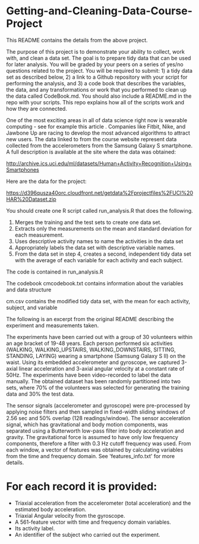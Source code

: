 # Getting-and-Cleaning-Data-Course-Project


This README contains the details from the above project.  

The purpose of this project is to demonstrate your ability to collect, work with, and clean a data set. The goal is to prepare tidy data that can be used for later analysis. You will be graded by your peers on a series of yes/no questions related to the project. You will be required to submit: 1) a tidy data set as described below, 2) a link to a Github repository with your script for performing the analysis, and 3) a code book that describes the variables, the data, and any transformations or work that you performed to clean up the data called CodeBook.md. You should also include a README.md in the repo with your scripts. This repo explains how all of the scripts work and how they are connected.

One of the most exciting areas in all of data science right now is wearable computing - see for example this article . Companies like Fitbit, Nike, and Jawbone Up are racing to develop the most advanced algorithms to attract new users. The data linked to from the course website represent data collected from the accelerometers from the Samsung Galaxy S smartphone. A full description is available at the site where the data was obtained:

http://archive.ics.uci.edu/ml/datasets/Human+Activity+Recognition+Using+Smartphones

Here are the data for the project:

https://d396qusza40orc.cloudfront.net/getdata%2Fprojectfiles%2FUCI%20HAR%20Dataset.zip

You should create one R script called run_analysis.R that does the following.

1. Merges the training and the test sets to create one data set.
2. Extracts only the measurements on the mean and standard deviation for each measurement.
3. Uses descriptive activity names to name the activities in the data set
4. Appropriately labels the data set with descriptive variable names.
5. From the data set in step 4, creates a second, independent tidy data set with the average of each variable for each activity and each subject.

The code is contained in run_analysis.R

The codebook cmcodebook.txt contains information about the variables and data structure 

cm.csv contains the modified tidy data set, with the mean for each activity, subject, and variable 

The following is an excerpt from the original README describing the experiment and measurements taken. 

The experiments have been carried out with a group of 30 volunteers within an age bracket of 19-48 years. Each person performed six activities (WALKING, 
WALKING_UPSTAIRS, WALKING_DOWNSTAIRS, SITTING, STANDING, LAYING) wearing a smartphone (Samsung Galaxy S II) on the waist. Using its embedded accelerometer 
and gyroscope, we captured 3-axial linear acceleration and 3-axial angular velocity at a constant rate of 50Hz. The experiments have been video-recorded to label 
the data manually. The obtained dataset has been randomly partitioned into two sets, where 70% of the volunteers was selected for generating the training data and
30% the test data. 

The sensor signals (accelerometer and gyroscope) were pre-processed by applying noise filters and then sampled in fixed-width sliding windows of 2.56 sec and 50%
overlap (128 readings/window). The sensor acceleration signal, which has gravitational and body motion components, was separated using a Butterworth low-pass filter 
into body acceleration and gravity. The gravitational force is assumed to have only low frequency components, therefore a filter with 0.3 Hz cutoff frequency was used. From each window, a vector of features was obtained by calculating variables from the time and frequency domain. See 'features_info.txt' for more details. 

For each record it is provided:
======================================

- Triaxial acceleration from the accelerometer (total acceleration) and the estimated body acceleration.
- Triaxial Angular velocity from the gyroscope. 
- A 561-feature vector with time and frequency domain variables. 
- Its activity label. 
- An identifier of the subject who carried out the experiment.